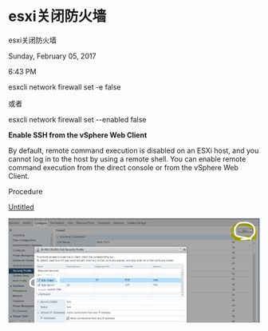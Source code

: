 # esxi关闭防火墙

esxi关闭防火墙

Sunday, February 05, 2017

6:43 PM

esxcli network firewall set -e false

或者

esxcli network firewall set --enabled false

**Enable SSH from the vSphere Web Client**

By default, remote command execution is disabled on an ESXi host, and you cannot log in to the host by using a remote shell. You can enable remote command execution from the direct console or from the vSphere Web Client.

Procedure

[Untitled](esxi_disable_firewall/Untitled%20Database%20b4bd1b7fc1784ad6a7ccda47e359bc1d.csv)

![esxi%E5%85%B3%E9%97%AD%E9%98%B2%E7%81%AB%E5%A2%99%207b9aeb6d15914016b6d71f3bb2a61582/image1.png](esxi_disable_firewall/image1.png)